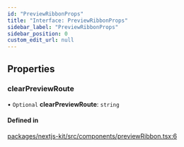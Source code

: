 ```yaml
---
id: "PreviewRibbonProps"
title: "Interface: PreviewRibbonProps"
sidebar_label: "PreviewRibbonProps"
sidebar_position: 0
custom_edit_url: null
---
```


## Properties

### clearPreviewRoute

• `Optional` **clearPreviewRoute**: `string`

#### Defined in

[packages/nextjs-kit/src/components/previewRibbon.tsx:6](https://github.com/backlineint/decoupled-kit-js/blob/fa402d782/packages/nextjs-kit/src/components/previewRibbon.tsx#L6)
